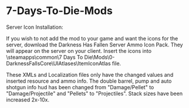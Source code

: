 # 7-Days-To-Die-Mods
Server Icon Installation:

If you wish to not add the mod to your game and want the icons for the server, download the Darkness Has Fallen Server Ammo Icon Pack. They will appear on the server on your client.
Insert the icons into \steamapps\common\7 Days To Die\Mods\0-DarknessFallsCore\UIAtlases\ItemIconAtlas file.


These XMLs and Localization files only have the changed values and inserted resource and ammo info. The double barrel, pump and auto shotgun info hud has been changed from "Damage/Pellet" to "Damage/Projectile" and "Pellets" to "Projectiles". Stack sizes have been increased 2x-10x. 
